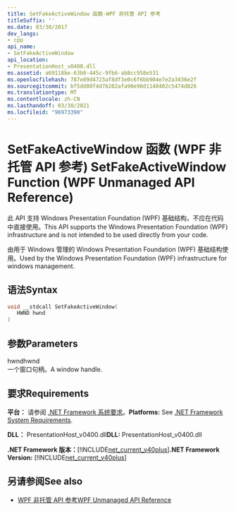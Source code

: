 ```yaml
---
title: SetFakeActiveWindow 函数-WPF 非托管 API 参考
titleSuffix: ''
ms.date: 03/30/2017
dev_langs:
- cpp
api_name:
- SetFakeActiveWindow
api_location:
- PresentationHost_v0400.dll
ms.assetid: a69118be-63b0-445c-9fb6-ab8cc958e531
ms.openlocfilehash: 787e89d4723af8df3e0c6f6bb904e7e2a3436e2f
ms.sourcegitcommit: bf5dd80f4d7b202afa90e90d1148402c5474d826
ms.translationtype: MT
ms.contentlocale: zh-CN
ms.lasthandoff: 03/30/2021
ms.locfileid: "96973390"
---
```

# <a name="setfakeactivewindow-function-wpf-unmanaged-api-reference"></a><span data-ttu-id="4e2f1-102">SetFakeActiveWindow 函数 (WPF 非托管 API 参考) </span><span class="sxs-lookup"><span data-stu-id="4e2f1-102">SetFakeActiveWindow Function (WPF Unmanaged API Reference)</span></span>
<span data-ttu-id="4e2f1-103">此 API 支持 Windows Presentation Foundation (WPF) 基础结构，不应在代码中直接使用。</span><span class="sxs-lookup"><span data-stu-id="4e2f1-103">This API supports the Windows Presentation Foundation (WPF) infrastructure and is not intended to be used directly from your code.</span></span>  
  
 <span data-ttu-id="4e2f1-104">由用于 Windows 管理的 Windows Presentation Foundation (WPF) 基础结构使用。</span><span class="sxs-lookup"><span data-stu-id="4e2f1-104">Used by the Windows Presentation Foundation (WPF) infrastructure for windows management.</span></span>  
  
## <a name="syntax"></a><span data-ttu-id="4e2f1-105">语法</span><span class="sxs-lookup"><span data-stu-id="4e2f1-105">Syntax</span></span>  
  
```cpp  
void __stdcall SetFakeActiveWindow(  
   HWND hwnd  
)  
```  
  
## <a name="parameters"></a><span data-ttu-id="4e2f1-106">参数</span><span class="sxs-lookup"><span data-stu-id="4e2f1-106">Parameters</span></span>  
 <span data-ttu-id="4e2f1-107">hwnd</span><span class="sxs-lookup"><span data-stu-id="4e2f1-107">hwnd</span></span>  
 <span data-ttu-id="4e2f1-108">一个窗口句柄。</span><span class="sxs-lookup"><span data-stu-id="4e2f1-108">A window handle.</span></span>  
  
## <a name="requirements"></a><span data-ttu-id="4e2f1-109">要求</span><span class="sxs-lookup"><span data-stu-id="4e2f1-109">Requirements</span></span>  
 <span data-ttu-id="4e2f1-110">**平台：** 请参阅 [.NET Framework 系统要求](/dotnet/framework/get-started/system-requirements)。</span><span class="sxs-lookup"><span data-stu-id="4e2f1-110">**Platforms:** See [.NET Framework System Requirements](/dotnet/framework/get-started/system-requirements).</span></span>  
  
 <span data-ttu-id="4e2f1-111">**DLL：** PresentationHost_v0400.dll</span><span class="sxs-lookup"><span data-stu-id="4e2f1-111">**DLL:** PresentationHost_v0400.dll</span></span>  
  
 <span data-ttu-id="4e2f1-112">**.NET Framework 版本：**[!INCLUDE[net_current_v40plus](../../../includes/net-current-v40plus-md.md)]</span><span class="sxs-lookup"><span data-stu-id="4e2f1-112">**.NET Framework Version:** [!INCLUDE[net_current_v40plus](../../../includes/net-current-v40plus-md.md)]</span></span>  
  
## <a name="see-also"></a><span data-ttu-id="4e2f1-113">另请参阅</span><span class="sxs-lookup"><span data-stu-id="4e2f1-113">See also</span></span>

- [<span data-ttu-id="4e2f1-114">WPF 非托管 API 参考</span><span class="sxs-lookup"><span data-stu-id="4e2f1-114">WPF Unmanaged API Reference</span></span>](wpf-unmanaged-api-reference.md)
